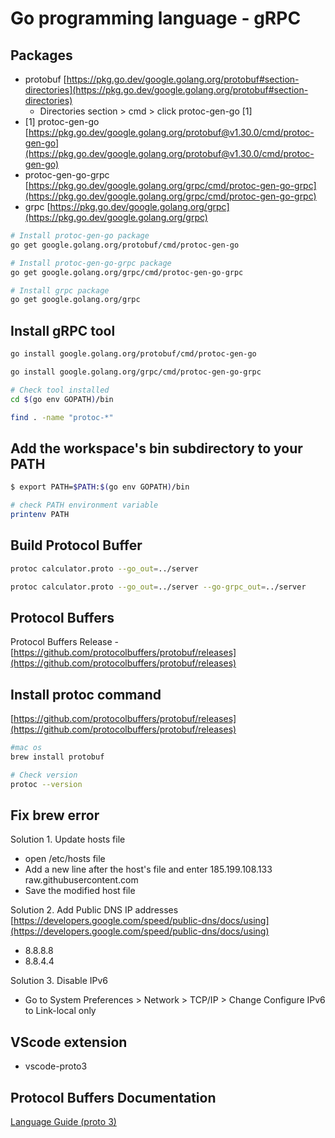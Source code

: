 # Go programming language - gRPC

## Packages

- protobuf [https://pkg.go.dev/google.golang.org/protobuf#section-directories](https://pkg.go.dev/google.golang.org/protobuf#section-directories)
    - Directories section > cmd > click protoc-gen-go [1]
- [1] protoc-gen-go [https://pkg.go.dev/google.golang.org/protobuf@v1.30.0/cmd/protoc-gen-go](https://pkg.go.dev/google.golang.org/protobuf@v1.30.0/cmd/protoc-gen-go)
- protoc-gen-go-grpc [https://pkg.go.dev/google.golang.org/grpc/cmd/protoc-gen-go-grpc](https://pkg.go.dev/google.golang.org/grpc/cmd/protoc-gen-go-grpc)
- grpc [https://pkg.go.dev/google.golang.org/grpc](https://pkg.go.dev/google.golang.org/grpc)

``` bash
# Install protoc-gen-go package
go get google.golang.org/protobuf/cmd/protoc-gen-go

# Install protoc-gen-go-grpc package
go get google.golang.org/grpc/cmd/protoc-gen-go-grpc

# Install grpc package
go get google.golang.org/grpc
```

## Install gRPC tool

``` bash
go install google.golang.org/protobuf/cmd/protoc-gen-go

go install google.golang.org/grpc/cmd/protoc-gen-go-grpc

# Check tool installed
cd $(go env GOPATH)/bin

find . -name "protoc-*"
```

## Add the workspace's bin subdirectory to your PATH
``` bash
$ export PATH=$PATH:$(go env GOPATH)/bin

# check PATH environment variable
printenv PATH
```

## Build Protocol Buffer
``` bash
protoc calculator.proto --go_out=../server

protoc calculator.proto --go_out=../server --go-grpc_out=../server
```

## Protocol Buffers

Protocol Buffers Release - [https://github.com/protocolbuffers/protobuf/releases](https://github.com/protocolbuffers/protobuf/releases)

## Install protoc command
[https://github.com/protocolbuffers/protobuf/releases](https://github.com/protocolbuffers/protobuf/releases)
``` bash
#mac os
brew install protobuf

# Check version
protoc --version
```

## Fix brew error

Solution 1. Update hosts file
- open /etc/hosts file
- Add a new line after the host's file and enter 185.199.108.133 raw.githubusercontent.com
- Save the modified host file

Solution 2. Add Public DNS IP addresses
[https://developers.google.com/speed/public-dns/docs/using](https://developers.google.com/speed/public-dns/docs/using)
- 8.8.8.8
- 8.8.4.4

Solution 3. Disable IPv6
- Go to System Preferences > Network  > TCP/IP > Change Configure IPv6 to Link-local only

## VScode extension

- vscode-proto3

## Protocol Buffers Documentation

[Language Guide (proto 3)](https://protobuf.dev/programming-guides/proto3/)